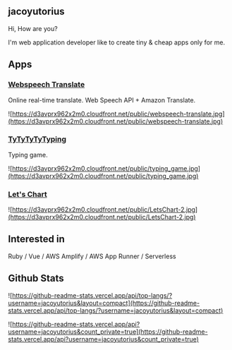 ## jacoyutorius

Hi, How are you?

I'm web application developer like to create tiny & cheap apps only for me.

## Apps

### [Webspeech Translate](https://webspeechtranslate.yutoogi.com/)

Online real-time translate. Web Speech API + Amazon Translate.

![https://d3avprx962x2m0.cloudfront.net/public/webspeech-translate.jpg](https://d3avprx962x2m0.cloudfront.net/public/webspeech-translate.jpg)

### [TyTyTyTyTyping](https://tytytytytyping.yutoogi.com/)

Typing game.

![https://d3avprx962x2m0.cloudfront.net/public/typing_game.jpg](https://d3avprx962x2m0.cloudfront.net/public/typing_game.jpg)


### [Let's Chart](https://master.d1m33vdwtg4lj4.amplifyapp.com/#/)

![https://d3avprx962x2m0.cloudfront.net/public/LetsChart-2.jpg](https://d3avprx962x2m0.cloudfront.net/public/LetsChart-2.jpg)

## Interested in

Ruby / Vue / AWS Amplify / AWS App Runner / Serverless

## Github Stats

![https://github-readme-stats.vercel.app/api/top-langs/?username=jacoyutorius&layout=compact](https://github-readme-stats.vercel.app/api/top-langs/?username=jacoyutorius&layout=compact)

![https://github-readme-stats.vercel.app/api?username=jacoyutorius&count_private=true](https://github-readme-stats.vercel.app/api?username=jacoyutorius&count_private=true)

